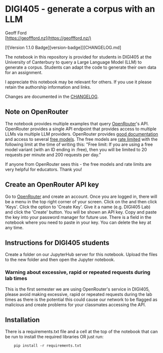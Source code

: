 # DIGI405 - generate a corpus with an LLM  

Geoff Ford  
[https://geoffford.nz](https://geoffford.nz/)  

[![Version 1.1.0 Badge][version-badge]][CHANGELOG.md]

The notebook in this repository is provided for students in DIGI405 at the University of Canterbury to query a Large Language Model (LLM) to generate a corpus. Students can adapt the code to generate their own data for an assignment.  

I appreciate this notebook may be relevant for others. If you use it please retain the authorship information and links.  

Changes are documented in the [CHANGELOG](changelog.md).

## Note on OpenRouter

The notebook provides multiple examples that query [OpenRouter](https://openrouter.ai/)'s API. OpenRouter provides a single API endpoint that provides access to multiple LLMs via multiple LLM providers. OpenRouter provides [good documentation](https://openrouter.ai/docs) and access to several [free models](https://openrouter.ai/models?max_price=0). The free models are [rate limited](https://openrouter.ai/docs/limits) with the following limit at the time of writing this: "Free limit: If you are using a free model variant (with an ID ending in :free), then you will be limited to 20 requests per minute and 200 requests per day."  

If anyone from OpenRouter sees this - the free models and rate limits are very helpful for educators. Thank you!  

## Create an OpenRouter API key

Go to [OpenRouter](https://openrouter.ai/) and create an account. Once you are logged in, there will be a menu in the top right corner of your screen. Click on the and then click 'Keys'. Click the option to 'Create Key'. Give it a name (e.g. DIGI405 Lab) and click the 'Create' button. You will be shown an API key. Copy and paste the key into your password manager for future use. There is a field in the notebook where you need to paste in your key. You can delete the key at any time.   

## Instructions for DIGI405 students

Create a folder on our JupyterHub server for this notebook. Upload the files to the new folder and then open the Jupyter notebook.  

### Warning about excessive, rapid or repeated requests during lab times

This is the first semester we are using OpenRouter's service in DIGI405, please avoid making excessive, rapid or repeated requests during the lab times as there is the potential this could cause our network to be flagged as malicious and create problems for your classmates accessing the API.  

## Installation  

There is a requirements.txt file and a cell at the top of the notebook that can be run to install the required libraries OR just run:  

```
    pip install -r requirements.txt
```
